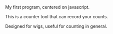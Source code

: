 My first program, centered on javascript. 

This is a counter tool that can record your counts. 

Designed for wigs, useful for counting in general. 
